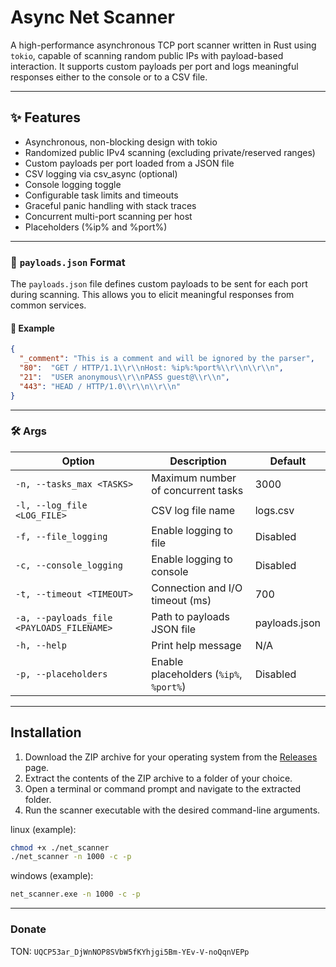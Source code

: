 # Async Net Scanner

A high-performance asynchronous TCP port scanner written in Rust using `tokio`, capable of scanning random public IPs with payload-based interaction. It supports custom payloads per port and logs meaningful responses either to the console or to a CSV file.

---
## ✨ Features

- Asynchronous, non-blocking design with tokio
- Randomized public IPv4 scanning (excluding private/reserved ranges)
- Custom payloads per port loaded from a JSON file
- CSV logging via csv_async (optional)
- Console logging toggle
- Configurable task limits and timeouts
- Graceful panic handling with stack traces
- Concurrent multi-port scanning per host
- Placeholders (%ip% and %port%)

---


### 📄 `payloads.json` Format

The `payloads.json` file defines custom payloads to be sent for each port during scanning. This allows you to elicit meaningful responses from common services.

#### 🧾 Example

```json
{
  "_comment": "This is a comment and will be ignored by the parser",
  "80":  "GET / HTTP/1.1\\r\\nHost: %ip%:%port%\\r\\n\\r\\n",
  "21":  "USER anonymous\\r\\nPASS guest@\\r\\n",
  "443": "HEAD / HTTP/1.0\\r\\n\\r\\n"
}
```
---
### 🛠️ Args


| Option                                    | Description                            | Default       |
|-------------------------------------------|----------------------------------------|---------------|
| `-n, --tasks_max <TASKS>`                 | Maximum number of concurrent tasks     | 3000          |
| `-l, --log_file <LOG_FILE>`               | CSV log file name                      | logs.csv      |
| `-f, --file_logging`                      | Enable logging to file                 | Disabled      |
| `-c, --console_logging`                   | Enable logging to console              | Disabled      |
| `-t, --timeout <TIMEOUT>`                 | Connection and I/O timeout (ms)        | 700           |
| `-a, --payloads_file <PAYLOADS_FILENAME>` | Path to payloads JSON file             | payloads.json |
| `-h, --help`                              | Print help message                     | N/A           |
| `-p, --placeholders`                      | Enable placeholders (`%ip%`, `%port%`) | Disabled      |
---
## Installation

1. Download the ZIP archive for your operating system from the [Releases](https://github.com/cxdsad/net_scanner/releases) page.
2. Extract the contents of the ZIP archive to a folder of your choice.
3. Open a terminal or command prompt and navigate to the extracted folder.
4. Run the scanner executable with the desired command-line arguments.

linux (example):
```bash
chmod +x ./net_scanner
./net_scanner -n 1000 -c -p
```

windows (example):
```cmd
net_scanner.exe -n 1000 -c -p
```
---
### Donate
TON: `UQCP53ar_DjWnNOP8SVbW5fKYhjgi5Bm-YEv-V-noQqnVEPp`
